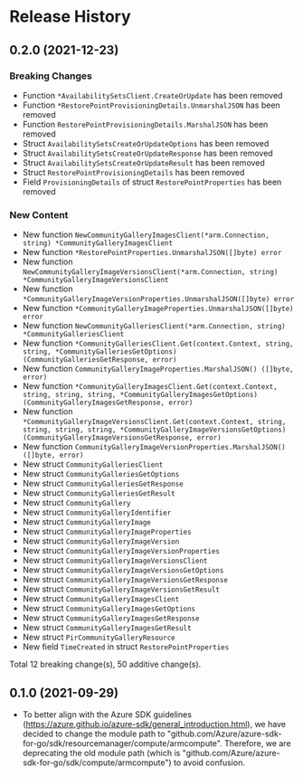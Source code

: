# Release History

## 0.2.0 (2021-12-23)
### Breaking Changes

- Function `*AvailabilitySetsClient.CreateOrUpdate` has been removed
- Function `*RestorePointProvisioningDetails.UnmarshalJSON` has been removed
- Function `RestorePointProvisioningDetails.MarshalJSON` has been removed
- Struct `AvailabilitySetsCreateOrUpdateOptions` has been removed
- Struct `AvailabilitySetsCreateOrUpdateResponse` has been removed
- Struct `AvailabilitySetsCreateOrUpdateResult` has been removed
- Struct `RestorePointProvisioningDetails` has been removed
- Field `ProvisioningDetails` of struct `RestorePointProperties` has been removed

### New Content

- New function `NewCommunityGalleryImagesClient(*arm.Connection, string) *CommunityGalleryImagesClient`
- New function `*RestorePointProperties.UnmarshalJSON([]byte) error`
- New function `NewCommunityGalleryImageVersionsClient(*arm.Connection, string) *CommunityGalleryImageVersionsClient`
- New function `*CommunityGalleryImageVersionProperties.UnmarshalJSON([]byte) error`
- New function `*CommunityGalleryImageProperties.UnmarshalJSON([]byte) error`
- New function `NewCommunityGalleriesClient(*arm.Connection, string) *CommunityGalleriesClient`
- New function `*CommunityGalleriesClient.Get(context.Context, string, string, *CommunityGalleriesGetOptions) (CommunityGalleriesGetResponse, error)`
- New function `CommunityGalleryImageProperties.MarshalJSON() ([]byte, error)`
- New function `*CommunityGalleryImagesClient.Get(context.Context, string, string, string, *CommunityGalleryImagesGetOptions) (CommunityGalleryImagesGetResponse, error)`
- New function `*CommunityGalleryImageVersionsClient.Get(context.Context, string, string, string, string, *CommunityGalleryImageVersionsGetOptions) (CommunityGalleryImageVersionsGetResponse, error)`
- New function `CommunityGalleryImageVersionProperties.MarshalJSON() ([]byte, error)`
- New struct `CommunityGalleriesClient`
- New struct `CommunityGalleriesGetOptions`
- New struct `CommunityGalleriesGetResponse`
- New struct `CommunityGalleriesGetResult`
- New struct `CommunityGallery`
- New struct `CommunityGalleryIdentifier`
- New struct `CommunityGalleryImage`
- New struct `CommunityGalleryImageProperties`
- New struct `CommunityGalleryImageVersion`
- New struct `CommunityGalleryImageVersionProperties`
- New struct `CommunityGalleryImageVersionsClient`
- New struct `CommunityGalleryImageVersionsGetOptions`
- New struct `CommunityGalleryImageVersionsGetResponse`
- New struct `CommunityGalleryImageVersionsGetResult`
- New struct `CommunityGalleryImagesClient`
- New struct `CommunityGalleryImagesGetOptions`
- New struct `CommunityGalleryImagesGetResponse`
- New struct `CommunityGalleryImagesGetResult`
- New struct `PirCommunityGalleryResource`
- New field `TimeCreated` in struct `RestorePointProperties`

Total 12 breaking change(s), 50 additive change(s).


## 0.1.0 (2021-09-29)
- To better align with the Azure SDK guidelines (https://azure.github.io/azure-sdk/general_introduction.html), we have decided to change the module path to "github.com/Azure/azure-sdk-for-go/sdk/resourcemanager/compute/armcompute". Therefore, we are deprecating the old module path (which is "github.com/Azure/azure-sdk-for-go/sdk/compute/armcompute") to avoid confusion. 